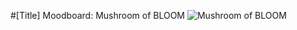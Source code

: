 #[Title] Moodboard: Mushroom of BLOOM
![Mushroom of BLOOM](./Resources/Moodboard-MushroomsOfBloom.svg)
